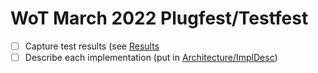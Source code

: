 # WoT March 2022 Plugfest/Testfest
- [ ] Capture test results (see [Results](Results/README.md)
- [ ] Describe each implementation (put in [Architecture/ImplDesc](../Architecture/ImplDescs))
